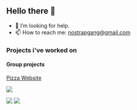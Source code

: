 ## Hello there 👋
- 🤔 I’m looking for help.
- 📫 How to reach me: nostrapgang@gmail.com

### Projects i've worked on
#### Group projects
[Pizza Website](https://timnilsson04.github.io/te4-pizzeria/)

 
![](http://github-profile-summary-cards.vercel.app/api/cards/profile-details?username=albertsparrman&theme=react) 


![](http://github-profile-summary-cards.vercel.app/api/cards/repos-per-language?username=albertsparrman&theme=react) ![](http://github-profile-summary-cards.vercel.app/api/cards/stats?username=albertsparrman&theme=react) 

<!--
**albertsparrman/albertsparrman** is a ✨ _special_ ✨ repository because its `README.md` (this file) appears on your GitHub profile.

Here are some ideas to get you started:

- 🔭 I’m currently working on ...
- 🌱 I’m currently learning ...
- 👯 I’m looking to collaborate on ...
- 🤔 I’m looking for help with ...
- 💬 Ask me about ...
- 📫 How to reach me: ...
- 😄 Pronouns: ...
- ⚡ Fun fact: ...
-->


